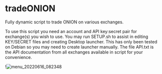 # tradeONION
Fully dynamic script to trade ONION on various exchanges.

To use this script you need an account and API key:secret pair for exchange(s) you wish to use. You may run SETUP.sh to assist in editing KEY/SECRET files and creating Desktop launcher. This has only been tested on Debian so you may need to create launcher manually.
The file API.txt is the API documentation from all exchanges available in script for your convenience.

!![menu_20220616_082348](https://user-images.githubusercontent.com/36109325/174070243-95d4d020-f65c-4dc1-84ec-44c135619f21.png)
